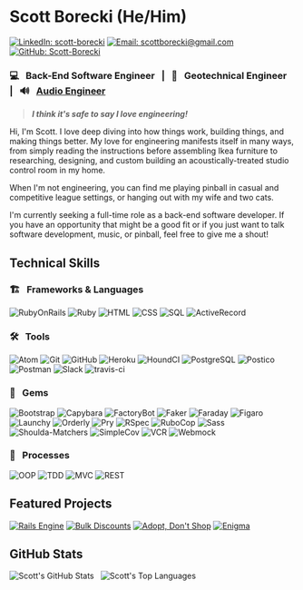 # Scott Borecki (He/Him)

[![LinkedIn: scott-borecki][linkedin-badge]][LinkedIn]
[![Email: scottborecki@gmail.com][gmail-badge]][gmail]
[![GitHub: Scott-Borecki][github-follow-badge]][GitHub]

### 💻 &nbsp; Back-End Software Engineer &nbsp; | &nbsp; 🦺 &nbsp; Geotechnical Engineer &nbsp; | &nbsp; 🔊 &nbsp; [Audio Engineer][oven-fresh-sounds]

> ***I think it's safe to say I love engineering!***

Hi, I'm Scott.  I love deep diving into how things work, building things, and making things better. My love for engineering manifests itself in many ways, from simply reading the instructions before assembling Ikea furniture to researching, designing, and custom building an acoustically-treated studio control room in my home.

When I'm not engineering, you can find me playing pinball in casual and competitive league settings, or hanging out with my wife and two cats.

I'm currently seeking a full-time role as a back-end software developer. If you have an opportunity that might be a good fit or if you just want to talk software development, music, or pinball, feel free to give me a shout!

## Technical Skills

### 🏗 &nbsp; Frameworks & Languages
![RubyOnRails][rails-badge]
![Ruby][ruby-badge]
![HTML][html-badge]
![CSS][css-badge]
![SQL][sql-badge]
![ActiveRecord][active-record-badge]

### 🛠 &nbsp; Tools

![Atom][atom-badge]
![Git][git-badge]
![GitHub][github-badge]
![Heroku][heroku-badge]
![HoundCI][hound-badge]
![PostgreSQL][postgresql-badge]
![Postico][postico-badge]
![Postman][postman-badge]
![Slack][slack-badge]
![travis-ci][travis-ci-badge]

### 💎 &nbsp; Gems
![Bootstrap][bootstrap-badge]
![Capybara][capybara-badge]
![FactoryBot][factorybot-badge]
![Faker][faker-badge]
![Faraday][faraday-badge]
![Figaro][figaro-badge]
![Launchy][launchy-badge]
![Orderly][orderly-badge]
![Pry][pry-badge]
![RSpec][rspec-badge]
![RuboCop][rubocop-badge]
![Sass][sass-badge]
![Shoulda-Matchers][shoulda-matchers-badge]
![SimpleCov][simplecov-badge]
![VCR][vcr-badge]
![Webmock][webmock-badge]

### 💬 &nbsp; Processes
![OOP][oop-badge]
![TDD][tdd-badge]
![MVC][mvc-badge]
![REST][rest-badge]

## Featured Projects

[![Rails Engine][rails-engine-card]][rails-engine]
[![Bulk Discounts][bulk-discounts-card]][bulk-discounts]
[![Adopt, Don't Shop][adopt-dont-shop-card]][adopt-dont-shop]
[![Enigma][enigma-card]][enigma]

## GitHub Stats
![Scott's GitHub Stats][github-stats-image] &nbsp; ![Scott's Top Languages][top-languages-image]

<!-- LINKS -->
[GitHub]: https://github.com/scott-borecki
[gmail]: mailto:scottborecki@gmail.com
[LinkedIn]: https://www.linkedin.com/in/scott-borecki/
[oven-fresh-sounds]: https://www.ovenfreshsounds.com/
[turing]: https://turing.edu/

<!-- PROJECT CARDS -->
[rails-engine-card]: https://github-readme-stats.vercel.app/api/pin/?username=scott-borecki&repo=rails-engine&theme=vue
[rails-engine]: https://github.com/scott-borecki/rails-engine
[bulk-discounts-card]: https://github-readme-stats.vercel.app/api/pin/?username=scott-borecki&repo=little_esty_shop_bulk_discounts&theme=vue
[bulk-discounts]: https://github.com/scott-borecki/little_esty_shop_bulk_discounts
[adopt-dont-shop-card]: https://github-readme-stats.vercel.app/api/pin/?username=scott-borecki&repo=adopt_dont_shop&theme=vue
[adopt-dont-shop]: https://github.com/scott-borecki/adopt_dont_shop
[enigma-card]: https://github-readme-stats.vercel.app/api/pin/?username=scott-borecki&repo=enigma&theme=vue
[enigma]: https://github.com/scott-borecki/enigma

<!-- BADGES & IMAGES -->
[github-stats-image]: https://github-readme-stats.vercel.app/api?username=scott-borecki&theme=vue&show_icons=true
[top-languages-image]: https://github-readme-stats.vercel.app/api/top-langs/?username=scott-borecki&layout=compact&theme=vue

[github-follow-badge]: https://img.shields.io/github/followers/scott-borecki?label=follow&style=social
[gmail-badge]: https://img.shields.io/badge/gmail-scottborecki@gmail.com-green?style=flat&logo=gmail&logoColor=white&color=white&labelColor=EA4335
[linkedin-badge]: https://img.shields.io/badge/Scott--Borecki-%23OpenToWork-green?style=flat&logo=Linkedin&logoColor=white&color=success&labelColor=0A66C2

[rails-badge]: https://img.shields.io/badge/Ruby%20on%20Rails-345d3c.svg?&style=for-the-badge&logo=rubyonrails&logoColor=white

[ruby-badge]: https://img.shields.io/badge/ruby-345d3c.svg?&style=for-the-badge&logo=ruby&logoColor=white
[html-badge]: https://img.shields.io/badge/html5-345d3c.svg?&style=for-the-badge&logo=html5&logoColor=white
[css-badge]: https://img.shields.io/badge/css3-345d3c.svg?&style=for-the-badge&logo=css3&logoColor=white
[sql-badge]: https://img.shields.io/badge/SQL-345d3c.svg?style=for-the-badge&logo=SQL&logoColor=white
[active-record-badge]: https://img.shields.io/badge/ActiveRecord-345d3c.svg?&style=for-the-badge&logo=rubyonrails&logoColor=white

[atom-badge]: https://img.shields.io/badge/Atom-345d3c.svg?&style=for-the-badge&logo=atom&logoColor=white
[git-badge]: https://img.shields.io/badge/git-345d3c.svg?&style=for-the-badge&logo=git&logoColor=white
[github-badge]: https://img.shields.io/badge/GitHub-345d3c.svg?&style=for-the-badge&logo=github&logoColor=white
[heroku-badge]: https://img.shields.io/badge/Heroku-345d3c.svg?&style=for-the-badge&logo=heroku&logoColor=white
[hound-badge]: https://img.shields.io/badge/hound-345d3c.svg?&style=for-the-badge&logo=hound&logoColor=white
[postgresql-badge]: https://img.shields.io/badge/PostgreSQL-345d3c.svg?&style=for-the-badge&logo=postgresql&logoColor=white
[postico-badge]: https://img.shields.io/badge/postico-345d3c.svg?&style=for-the-badge&logo=Postico&logoColor=white
[postman-badge]: https://img.shields.io/badge/Postman-345d3c.svg?&style=for-the-badge&logo=postman&logoColor=white
[slack-badge]: https://img.shields.io/badge/Slack-345d3c.svg?&style=for-the-badge&logo=slack&logoColor=white
[travis-ci-badge]: https://img.shields.io/badge/travis--ci-345d3c.svg?&style=for-the-badge&logo=travis&logoColor=white

[bootstrap-badge]: https://img.shields.io/badge/bootstrap-345d3c.svg?&style=for-the-badge&logo=bootstrap&logoColor=white
[capybara-badge]: https://img.shields.io/badge/capybara-345d3c.svg?&style=for-the-badge&logo=rubygems&logoColor=white
[factorybot-badge]: https://img.shields.io/badge/factorybot-345d3c.svg?&style=for-the-badge&logo=rubygems&logoColor=white
[faker-badge]: https://img.shields.io/badge/faker-345d3c.svg?&style=for-the-badge&logo=rubygems&logoColor=white
[faraday-badge]: https://img.shields.io/badge/faraday-345d3c.svg?&style=for-the-badge&logo=rubygems&logoColor=white
[figaro-badge]: https://img.shields.io/badge/figaro-345d3c.svg?&style=for-the-badge&logo=rubygems&logoColor=white
[launchy-badge]: https://img.shields.io/badge/launchy-345d3c.svg?&style=for-the-badge&logo=rubygems&logoColor=white
[orderly-badge]: https://img.shields.io/badge/orderly-345d3c.svg?&style=for-the-badge&logo=rubygems&logoColor=white
[pry-badge]: https://img.shields.io/badge/pry-345d3c.svg?&style=for-the-badge&logo=rubygems&logoColor=white
[rspec-badge]: https://img.shields.io/badge/rspec-345d3c.svg?&style=for-the-badge&logo=rubygems&logoColor=white
[rubocop-badge]: https://img.shields.io/badge/RuboCop-345d3c.svg?&style=for-the-badge&logo=rubygems&logoColor=white
[sass-badge]: https://img.shields.io/badge/Sass-345d3c.svg?&style=for-the-badge&logo=sass&logoColor=white
[shoulda-matchers-badge]: https://img.shields.io/badge/shoulda--matchers-345d3c.svg?&style=for-the-badge&logo=rubygems&logoColor=white
[simplecov-badge]: https://img.shields.io/badge/simplecov-345d3c.svg?&style=for-the-badge&logo=rubygems&logoColor=white
[vcr-badge]: https://img.shields.io/badge/vcr-345d3c.svg?&style=for-the-badge&logo=rubygems&logoColor=white
[webmock-badge]: https://img.shields.io/badge/webmock-345d3c.svg?&style=for-the-badge&logo=rubygems&logoColor=white

[oop-badge]: https://img.shields.io/badge/OOP-345d3c.svg?&style=for-the-badge&logo=OOP&logoColor=white
[tdd-badge]: https://img.shields.io/badge/TDD-345d3c.svg?&style=for-the-badge&logo=TDD&logoColor=white
[mvc-badge]: https://img.shields.io/badge/MVC-345d3c.svg?&style=for-the-badge&logo=MVC&logoColor=white
[rest-badge]: https://img.shields.io/badge/REST-345d3c.svg?&style=for-the-badge&logo=REST&logoColor=white
